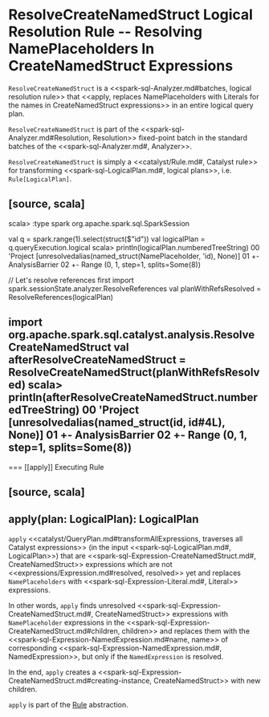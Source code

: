 # ResolveCreateNamedStruct Logical Resolution Rule -- Resolving NamePlaceholders In CreateNamedStruct Expressions

`ResolveCreateNamedStruct` is a <<spark-sql-Analyzer.md#batches, logical resolution rule>> that <<apply, replaces NamePlaceholders with Literals for the names in CreateNamedStruct expressions>> in an entire logical query plan.

`ResolveCreateNamedStruct` is part of the <<spark-sql-Analyzer.md#Resolution, Resolution>> fixed-point batch in the standard batches of the <<spark-sql-Analyzer.md#, Analyzer>>.

`ResolveCreateNamedStruct` is simply a <<catalyst/Rule.md#, Catalyst rule>> for transforming <<spark-sql-LogicalPlan.md#, logical plans>>, i.e. `Rule[LogicalPlan]`.

[source, scala]
----
scala> :type spark
org.apache.spark.sql.SparkSession

val q = spark.range(1).select(struct($"id"))
val logicalPlan = q.queryExecution.logical
scala> println(logicalPlan.numberedTreeString)
00 'Project [unresolvedalias(named_struct(NamePlaceholder, 'id), None)]
01 +- AnalysisBarrier
02       +- Range (0, 1, step=1, splits=Some(8))

// Let's resolve references first
import spark.sessionState.analyzer.ResolveReferences
val planWithRefsResolved = ResolveReferences(logicalPlan)

import org.apache.spark.sql.catalyst.analysis.ResolveCreateNamedStruct
val afterResolveCreateNamedStruct = ResolveCreateNamedStruct(planWithRefsResolved)
scala> println(afterResolveCreateNamedStruct.numberedTreeString)
00 'Project [unresolvedalias(named_struct(id, id#4L), None)]
01 +- AnalysisBarrier
02       +- Range (0, 1, step=1, splits=Some(8))
----

=== [[apply]] Executing Rule

[source, scala]
----
apply(plan: LogicalPlan): LogicalPlan
----

`apply` <<catalyst/QueryPlan.md#transformAllExpressions, traverses all Catalyst expressions>> (in the input <<spark-sql-LogicalPlan.md#, LogicalPlan>>) that are <<spark-sql-Expression-CreateNamedStruct.md#, CreateNamedStruct>> expressions which are not <<expressions/Expression.md#resolved, resolved>> yet and replaces `NamePlaceholders` with <<spark-sql-Expression-Literal.md#, Literal>> expressions.

In other words, `apply` finds unresolved <<spark-sql-Expression-CreateNamedStruct.md#, CreateNamedStruct>> expressions with `NamePlaceholder` expressions in the <<spark-sql-Expression-CreateNamedStruct.md#children, children>> and replaces them with the <<spark-sql-Expression-NamedExpression.md#name, name>> of corresponding <<spark-sql-Expression-NamedExpression.md#, NamedExpression>>, but only if the `NamedExpression` is resolved.

In the end, `apply` creates a <<spark-sql-Expression-CreateNamedStruct.md#creating-instance, CreateNamedStruct>> with new children.

`apply` is part of the [Rule](catalyst/Rule.md#apply) abstraction.
